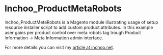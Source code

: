 Inchoo_ProductMetaRobots
========================

Inchoo_ProductMetaRobots is a Magento module illustrating usage of setup resource installer script to add custom product attributes. In this example user gains per product control over meta robots tag trough Product Information -> Meta Information admin interface.

For more details you can visit my [article at inchoo.net](http://inchoo.net/ecommerce/magento/per-product-meta-robots-tag-control-in-magento/).
